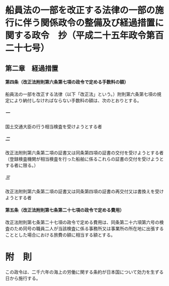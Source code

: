 # 船員法の一部を改正する法律の一部の施行に伴う関係政令の整備及び経過措置に関する政令　抄（平成二十五年政令第百二十七号）
## 第二章　経過措置
#### 第四条（改正法附則第六条第七項の政令で定める手数料の額）
船員法の一部を改正する法律（以下「改正法」という。）附則第六条第七項の規定により納付しなければならない手数料の額は、次のとおりとする。
##### 一
国土交通大臣の行う相当検査を受けようとする者
##### 二
改正法附則第六条第二項の証書又は同条第四項の証書の交付を受けようとする者（登録検査機関が相当検査を行った船舶に係るこれらの証書の交付を受けようとする者に限る。）
##### 三
改正法附則第六条第二項の証書又は同条第四項の証書の再交付又は書換えを受けようとする者
#### 第五条（改正法附則第七条第二十七項の政令で定める費用）
改正法附則第七条第二十七項の政令で定める費用は、同条第二十六項第六号の検査のため同号の職員二人が当該検査に係る事務所又は事業所の所在地に出張することとした場合における旅費の額に相当する額とする。
# 附　則
この政令は、二千六年の海上の労働に関する条約が日本国について効力を生ずる日から施行する。

